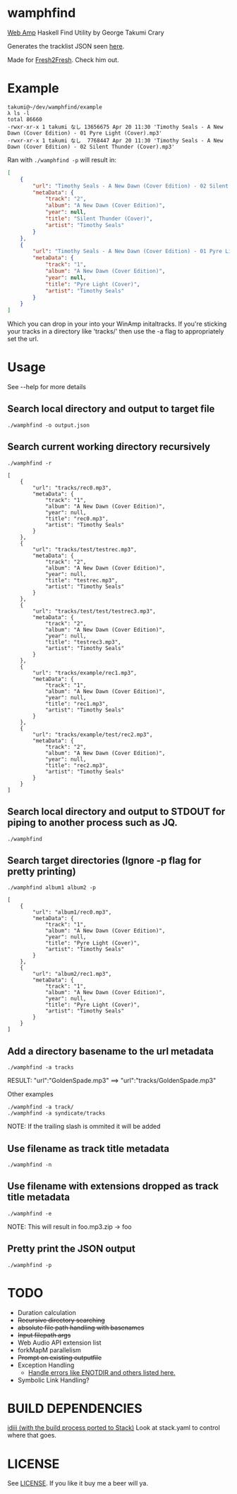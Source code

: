 # wamphfind

[Web Amp](https://github.com/captbaritone/webamp) Haskell Find Utility by George Takumi Crary

Generates the tracklist JSON seen [here](https://github.com/captbaritone/webamp/blob/master/examples/minimal/index.html#L16).

Made for [Fresh2Fresh](http://fresh2fresh.info). Check him out.

# Example

```shell
takumi@~/dev/wamphfind/example
λ ls -l
total 86660
-rwxr-xr-x 1 takumi なし 13656675 Apr 20 11:30 'Timothy Seals - A New Dawn (Cover Edition) - 01 Pyre Light (Cover).mp3'
-rwxr-xr-x 1 takumi なし  7768447 Apr 20 11:30 'Timothy Seals - A New Dawn (Cover Edition) - 02 Silent Thunder (Cover).mp3'
```

Ran with ```./wamphfind -p``` will result in:

```json
[
    {
        "url": "Timothy Seals - A New Dawn (Cover Edition) - 02 Silent Thunder (Cover).mp3",
        "metaData": {
            "track": "2",
            "album": "A New Dawn (Cover Edition)",
            "year": null,
            "title": "Silent Thunder (Cover)",
            "artist": "Timothy Seals"
        }
    },
    {
        "url": "Timothy Seals - A New Dawn (Cover Edition) - 01 Pyre Light (Cover).mp3",
        "metaData": {
            "track": "1",
            "album": "A New Dawn (Cover Edition)",
            "year": null,
            "title": "Pyre Light (Cover)",
            "artist": "Timothy Seals"
        }
    }
]
```

Which you can drop in your into your WinAmp initaltracks. If you're sticking your tracks in a directory like 'tracks/' then use the -a flag to appropriately set the url.

# Usage

See --help for more details

## Search local directory and output to target file
```
./wamphfind -o output.json
```

## Search current working directory recursively
```
./wamphfind -r
```

```
[
    {
        "url": "tracks/rec0.mp3",
        "metaData": {
            "track": "1",
            "album": "A New Dawn (Cover Edition)",
            "year": null,
            "title": "rec0.mp3",
            "artist": "Timothy Seals"
        }
    },
    {
        "url": "tracks/test/testrec.mp3",
        "metaData": {
            "track": "2",
            "album": "A New Dawn (Cover Edition)",
            "year": null,
            "title": "testrec.mp3",
            "artist": "Timothy Seals"
        }
    },
    {
        "url": "tracks/test/test/testrec3.mp3",
        "metaData": {
            "track": "2",
            "album": "A New Dawn (Cover Edition)",
            "year": null,
            "title": "testrec3.mp3",
            "artist": "Timothy Seals"
        }
    },
    {
        "url": "tracks/example/rec1.mp3",
        "metaData": {
            "track": "1",
            "album": "A New Dawn (Cover Edition)",
            "year": null,
            "title": "rec1.mp3",
            "artist": "Timothy Seals"
        }
    },
    {
        "url": "tracks/example/test/rec2.mp3",
        "metaData": {
            "track": "2",
            "album": "A New Dawn (Cover Edition)",
            "year": null,
            "title": "rec2.mp3",
            "artist": "Timothy Seals"
        }
    }
]
```

## Search local directory and output to STDOUT for piping to another process such as JQ.
```
./wamphfind
```

## Search target directories (Ignore -p flag for pretty printing)
```
./wamphfind album1 album2 -p
```

```
[
    {
        "url": "album1/rec0.mp3",
        "metaData": {
            "track": "1",
            "album": "A New Dawn (Cover Edition)",
            "year": null,
            "title": "Pyre Light (Cover)",
            "artist": "Timothy Seals"
        }
    },
    {
        "url": "album2/rec1.mp3",
        "metaData": {
            "track": "1",
            "album": "A New Dawn (Cover Edition)",
            "year": null,
            "title": "Pyre Light (Cover)",
            "artist": "Timothy Seals"
        }
    }
]
```
## Add a directory basename to the url metadata
```
./wamphfind -a tracks
```
RESULT: "url":"GoldenSpade.mp3" ==> "url":"tracks/GoldenSpade.mp3"

Other examples
```
./wamphfind -a track/
./wamphfind -a syndicate/tracks
```

NOTE: If the trailing slash is ommited it will be added

## Use filename as track title metadata
```
./wamphfind -n
```

## Use filename with extensions dropped as track title metadata
```
./wamphfind -e
```
NOTE: This will result in foo.mp3.zip -> foo

## Pretty print the JSON output
```
./wamphfind -p
```

# TODO

- Duration calculation
- ~~Recursive directory searching~~
- ~~absolute file path handling with basenames~~
- ~~Input filepath args~~
- Web Audio API extension list
- forkMapM parallelism
- ~~Prompt on existing outputfile~~
- Exception Handling
    * [Handle errors like ENOTDIR and others listed here.](https://hackage.haskell.org/package/directory-1.3.6.1/docs/System-Directory.html)
- Symbolic Link Handling?

# BUILD DEPENDENCIES

[idiii (with the build process ported to Stack)](https://github.com/adpextwindong/idiiiFORK)
Look at stack.yaml to control where that goes.

# LICENSE

See [LICENSE](LICENSE). If you like it buy me a beer will ya.

